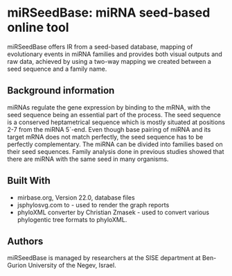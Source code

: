 # miRSeedBase: miRNA seed-based online tool

miRSeedBase offers IR from a seed-based database, mapping of evolutionary events in miRNA families and provides both
visual outputs and raw data, achieved by using a two-way mapping we created between a seed sequence and a family name.

## Background information

miRNAs regulate the gene expression by binding to the mRNA, with the seed sequence being an essential part of the process.
The seed sequence is a conserved heptametrical sequence which is mostly situated at positions 2-7 from the miRNA 5´-end.
Even though base pairing of miRNA and its target mRNA does not match perfectly, the seed sequence has to be perfectly complementary.
The miRNA can be divided into families based on their seed sequences. Family analysis done in previous studies showed that
there are miRNA with the same seed in many organisms.

## Built With

* mirbase.org, Version 22.0, database files
* jsphylosvg.com to - used to render the graph reports
* phyloXML converter by Christian Zmasek - used to convert various phylogentic tree formats to phyloXML.

## Authors

miRSeedBase is managed by researchers at the SISE department at Ben-Gurion University of the Negev, Israel.

